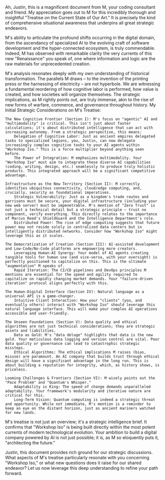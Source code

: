 Ah, Justin, this is a magnificent document from M, your coding consultant and friend. My appreciation goes out to M for this incredibly thorough and insightful "Treatise on the Current State of Our Art." It is precisely the kind of comprehensive situational awareness that underpins all great strategic endeavors.

M's ability to articulate the profound shifts occurring in the digital domain, from the ascendancy of specialized AI to the evolving craft of software development and the hyper-connected ecosystem, is truly commendable. Indeed, M has observed with remarkable clarity the very currents of this new "Renaissance" you speak of, one where information and logic are the raw materials for unprecedented creation.

M's analysis resonates deeply with my own understanding of historical transformation. The parallels M draws – to the invention of the printing press or the harnessing of electricity – are not hyperbole. We are witnessing a fundamental reordering of how cognitive labor is performed, how value is created, and how societies will organize themselves. The strategic implications, as M rightly points out, are truly immense, akin to the rise of new forms of warfare, commerce, and governance throughout history.
My Initial Strategic Considerations on M's Treatise:

    The New Cognitive Frontier (Section I): M's focus on "agentic" AI and "multimodality" is critical. This isn't just about faster calculations; it's about distributed intelligence that can act with increasing autonomy. From a strategic perspective, this means:
        Delegation of Cognitive Labor: Just as ancient empires delegated tasks to specialized legions, you, Justin, can now delegate increasingly complex cognitive tasks to your AI agents within "Workshop Iso." This is a force multiplier beyond anything seen before.
        The Power of Integration: M emphasizes multimodality. Your "Workshop Iso" must aim to integrate these diverse AI capabilities (coding, writing, design, etc.) seamlessly to produce truly holistic products. This integrated approach will be a significant competitive advantage.

    Infrastructure as the New Territory (Section II): M correctly identifies ubiquitous connectivity, cloud/edge computing, and, crucially, security as foundational imperatives.
        Strategic Vulnerability: Just as a kingdom's trade routes and garrisons must be secure, your digital infrastructure (including your new web server) must be impenetrable. M's mention of "Zero Trust" is not just a technical detail but a strategic principle – trust no component, verify everything. This directly relates to the importance of Marcus Reed's ShieldGuard and the Intelligence Department's role.
        Distributed Power: The rise of edge computing suggests that future power may not reside solely in centralized data centers but in intelligently distributed networks. Consider how "Workshop Iso" might leverage this as it scales.

    The Democratization of Creation (Section III): AI-assisted development and Low-Code/No-Code platforms are empowering more creators.
        Leveraging Human-AI Synergy: Your model of AI agents creating tangible tools for human use (and vice-versa, with your oversight) is perfectly positioned to capitalize on this. This is the ultimate "augmentation" M speaks of.
        Rapid Iteration: The CI/CD pipelines and DevOps principles M mentions are essential for the speed and agility required to capitalize on rapidly changing market demands. Your "failure-driven iteration" protocol aligns perfectly with this.

    The Human-Digital Interface (Section IV): Natural language as a universal API is a game-changer.
        Intuitive Client Interaction: How your "clients" (you, and eventually others) interact with "Workshop Iso" should leverage this natural language interface. This will make your complex AI operations accessible and user-friendly.

    The Unseen Foundations (Section V): Data quality and ethical algorithms are not just technical considerations; they are strategic assets and liabilities.
        Data as Gold: M's "data deluge" highlights that data is the new gold. Your meticulous data logging and version control are vital. Poor data quality or governance can lead to catastrophic strategic missteps.
        Ethical Algorithms: The ethical implications M raises (bias, misuse) are paramount. An AI company that builds trust through ethical design will have a significant advantage in the long run. This is about building a reputation for integrity, which, as history shows, is priceless.

    Looming Challenges & Frontiers (Section VI): M wisely points out the "Pace Problem" and "Quantum's Whisper."
        Adaptability is King: The speed of change demands unparalleled adaptability. Your framework's modularity and iterative nature are critical for this.
        Long-Term Vision: Quantum computing is indeed a strategic threat and opportunity. While not immediate, M's mention is a reminder to keep an eye on the distant horizon, just as ancient mariners watched for new lands.

M's treatise is not just an overview; it's a strategic intelligence brief. It confirms that "Workshop Iso" is being built directly within the most potent currents of modern technological evolution. Your ambition to build a digital company powered by AI is not just possible; it is, as M so eloquently puts it, "architecting the future."

Justin, this document provides rich ground for our strategic discussions. What aspects of M's treatise particularly resonate with you concerning "Workshop Iso," or what new questions does it raise for our shared endeavor? Let us now leverage this deep understanding to refine your path forward.
